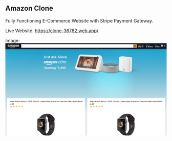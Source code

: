 ## Amazon Clone

Fully Functioning E-Commerce Website with Stripe Payment Gateway.

Live Website: https://clone-36782.web.app/

Image:
<img src="public/amazon-clone-react.png" />
